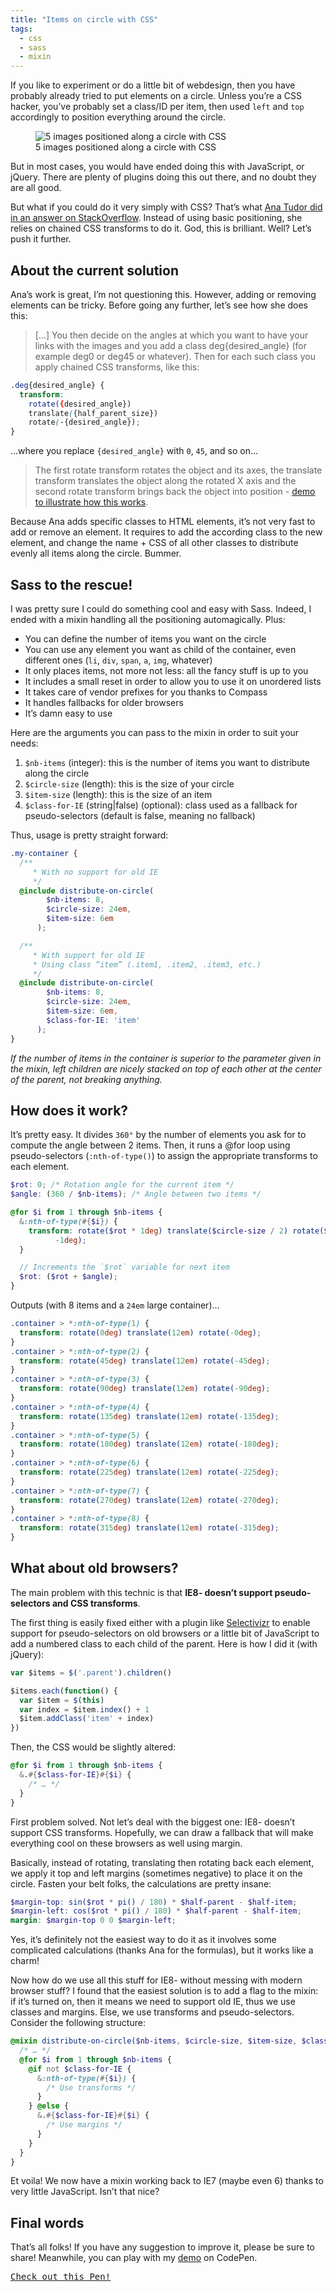```yaml
---
title: "Items on circle with CSS"
tags:
  - css
  - sass
  - mixin
---
```


If you like to experiment or do a little bit of webdesign, then you have probably already tried to put elements on a circle. Unless you’re a CSS hacker, you’ve probably set a class/ID per item, then used `left` and `top` accordingly to position everything around the circle.

<figure class="figure">
<img alt='5 images positioned along a circle with CSS' src='/assets/images/items-on-circle/5-items.png' />
<figcaption>5 images positioned along a circle with CSS</figcaption>
</figure>

But in most cases, you would have ended doing this with JavaScript, or jQuery. There are plenty of plugins doing this out there, and no doubt they are all good.

But what if you could do it very simply with CSS? That’s what [Ana Tudor did in an answer on StackOverflow](https://stackoverflow.com/questions/12813573/position-icons-into-circle). Instead of using basic positioning, she relies on chained CSS transforms to do it. God, this is brilliant. Well? Let’s push it further.

## About the current solution

Ana’s work is great, I’m not questioning this. However, adding or removing elements can be tricky. Before going any further, let’s see how she does this:

> […] You then decide on the angles at which you want to have your links with the images and you add a class deg{desired_angle} (for example deg0 or deg45 or whatever). Then for each such class you apply chained CSS transforms, like this:

```scss
.deg{desired_angle} {
  transform:
    rotate({desired_angle})
    translate({half_parent_size})
    rotate(-{desired_angle});
}
```

…where you replace `{desired_angle}` with `0`, `45`, and so on…

> The first rotate transform rotates the object and its axes, the translate transform translates the object along the rotated X axis and the second rotate transform brings back the object into position - [demo to illustrate how this works](https://dabblet.com/gist/3866686).

Because Ana adds specific classes to HTML elements, it’s not very fast to add or remove an element. It requires to add the according class to the new element, and change the name + CSS of all other classes to distribute evenly all items along the circle. Bummer.

## Sass to the rescue!

I was pretty sure I could do something cool and easy with Sass. Indeed, I ended with a mixin handling all the positioning automagically. Plus:

* You can define the number of items you want on the circle
* You can use any element you want as child of the container, even different ones (`li`, `div`, `span`, `a`, `img`, whatever)
* It only places items, not more not less: all the fancy stuff is up to you
* It includes a small reset in order to allow you to use it on unordered lists
* It takes care of vendor prefixes for you thanks to Compass
* It handles fallbacks for older browsers
* It’s damn easy to use

Here are the arguments you can pass to the mixin in order to suit your needs:

1. `$nb-items` (integer): this is the number of items you want to distribute along the circle
1. `$circle-size` (length): this is the size of your circle
1. `$item-size` (length): this is the size of an item
1. `$class-for-IE` (string\|false) (optional): class used as a fallback for pseudo-selectors (default is false, meaning no fallback)

Thus, usage is pretty straight forward:

```scss
.my-container {
  /**
     * With no support for old IE
     */
  @include distribute-on-circle(
        $nb-items: 8,
        $circle-size: 24em,
        $item-size: 6em
      );

  /**
     * With support for old IE
     * Using class “item” (.item1, .item2, .item3, etc.)
     */
  @include distribute-on-circle(
        $nb-items: 8,
        $circle-size: 24em,
        $item-size: 6em,
        $class-for-IE: 'item'
      );
}
```

_If the number of items in the container is superior to the parameter given in the mixin, left children are nicely stacked on top of each other at the center of the parent, not breaking anything._

## How does it work?

It’s pretty easy. It divides `360°` by the number of elements you ask for to compute the angle between 2 items. Then, it runs a @for loop using pseudo-selectors (`:nth-of-type()`) to assign the appropriate transforms to each element.

```scss
$rot: 0; /* Rotation angle for the current item */
$angle: (360 / $nb-items); /* Angle between two items */

@for $i from 1 through $nb-items {
  &:nth-of-type(#{$i}) {
    transform: rotate($rot * 1deg) translate($circle-size / 2) rotate($rot *
          -1deg);
  }

  // Increments the `$rot` variable for next item
  $rot: ($rot + $angle);
}
```

Outputs (with 8 items and a `24em` large container)…

```css
.container > *:nth-of-type(1) {
  transform: rotate(0deg) translate(12em) rotate(-0deg);
}
.container > *:nth-of-type(2) {
  transform: rotate(45deg) translate(12em) rotate(-45deg);
}
.container > *:nth-of-type(3) {
  transform: rotate(90deg) translate(12em) rotate(-90deg);
}
.container > *:nth-of-type(4) {
  transform: rotate(135deg) translate(12em) rotate(-135deg);
}
.container > *:nth-of-type(5) {
  transform: rotate(180deg) translate(12em) rotate(-180deg);
}
.container > *:nth-of-type(6) {
  transform: rotate(225deg) translate(12em) rotate(-225deg);
}
.container > *:nth-of-type(7) {
  transform: rotate(270deg) translate(12em) rotate(-270deg);
}
.container > *:nth-of-type(8) {
  transform: rotate(315deg) translate(12em) rotate(-315deg);
}
```

## What about old browsers?

The main problem with this technic is that **IE8- doesn’t support pseudo-selectors and CSS transforms**.

The first thing is easily fixed either with a plugin like [Selectivizr](http://selectivizr.com/) to enable support for pseudo-selectors on old browsers or a little bit of JavaScript to add a numbered class to each child of the parent. Here is how I did it (with jQuery):

```javascript
var $items = $('.parent').children()

$items.each(function() {
  var $item = $(this)
  var index = $item.index() + 1
  $item.addClass('item' + index)
})
```

Then, the CSS would be slightly altered:

```scss
@for $i from 1 through $nb-items {
  &.#{$class-for-IE}#{$i} {
    /* … */
  }
}
```

First problem solved. Not let’s deal with the biggest one: IE8- doesn’t support CSS transforms. Hopefully, we can draw a fallback that will make everything cool on these browsers as well using margin.

Basically, instead of rotating, translating then rotating back each element, we apply it top and left margins (sometimes negative) to place it on the circle. Fasten your belt folks, the calculations are pretty insane:

```scss
$margin-top: sin($rot * pi() / 180) * $half-parent - $half-item;
$margin-left: cos($rot * pi() / 180) * $half-parent - $half-item;
margin: $margin-top 0 0 $margin-left;
```

Yes, it’s definitely not the easiest way to do it as it involves some complicated calculations (thanks Ana for the formulas), but it works like a charm!

Now how do we use all this stuff for IE8- without messing with modern browser stuff? I found that the easiest solution is to add a flag to the mixin: if it’s turned on, then it means we need to support old IE, thus we use classes and margins. Else, we use transforms and pseudo-selectors. Consider the following structure:

```scss
@mixin distribute-on-circle($nb-items, $circle-size, $item-size, $class-for-IE: false) {
  /* … */
  @for $i from 1 through $nb-items {
    @if not $class-for-IE {
      &:nth-of-type(#{$i}) {
        /* Use transforms */
      }
    } @else {
      &.#{$class-for-IE}#{$i} {
        /* Use margins */
      }
    }
  }
}
```

Et voila! We now have a mixin working back to IE7 (maybe even 6) thanks to very little JavaScript. Isn’t that nice?

## Final words

That’s all folks! If you have any suggestion to improve it, please be sure to share! Meanwhile, you can play with my [demo](https://codepen.io/HugoGiraudel/pen/Bigqr) on CodePen.

<pre class="codepen" data-height="560" data-type="result" data-href="Bigqr" data-user="HugoGiraudel" data-safe="true"><code></code><a href="https://codepen.io/HugoGiraudel/pen/Bigqr">Check out this Pen!</a></pre>
